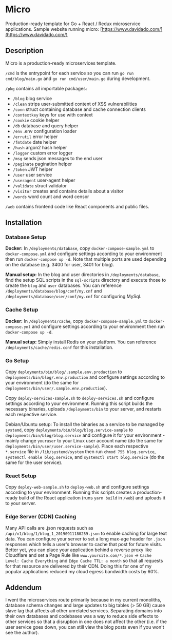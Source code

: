 # Micro

Production-ready template for Go + React / Redux microservice applications. Sample website running micro: [https://www.davidado.com/](https://www.davidado.com/)

## Description

Micro is a production-ready microservices template.

`/cmd` is the entrypoint for each service so you can run `go run cmd/blog/main.go` and `go run cmd/user/main.go` during development.

`/pkg` contains all importable packages:

- `/blog` blog service
- `/clean` strips user-submitted content of XSS vulnerabilities
- `/conn` struct containing database and cache connection clients
- `/contextkey` keys for use with context
- `/cookie` cookie helper
- `/db` database and query helper
- `/env` .env configuration loader
- `/errutil` error helper
- `/fmtdate` date helper
- `/hash` argon2 hash helper
- `/logger` custom error logger
- `/msg` sends json messages to the end user
- `/paginate` pagination helper
- `/token` JWT helper
- `/user` user service
- `/useragent` user-agent helper
- `/validate` struct validator
- `/visitor` creates and contains details about a visitor
- `/words` word count and word censor

`/web` contains frontend code like React components and public files.

## Installation

### Database Setup

**Docker:** In `/deployments/database`, copy `docker-compose-sample.yml` to `docker-compose.yml` and configure settings according to your environment then run `docker-compose up -d`. Note that multiple ports are used depending on the database (e.g. 3400 for user, 3401 for blog).

**Manual setup:** In the blog and user directories in `/deployments/database`, find the setup SQL scripts in the `sql-scripts` directory and execute those to create the `blog` and `user` databases. You can reference `/deployments/database/blog/conf/my.cnf` and `/deployments/database/user/conf/my.cnf` for configuring MySql.

### Cache Setup

**Docker:** In `/deployments/cache`, copy `docker-compose-sample.yml` to `docker-compose.yml` and configure settings according to your environment then run `docker-compose up -d`.

**Manual setup:** Simply install Redis on your platform. You can reference `/deployments/cache/redis.conf` for this installation.

### Go Setup

Copy `deployments/bin/blog/.sample.env.production` to `deployments/bin/blog/.env.production` and configure settings according to your environment (do the same for `deployments/bin/user/.sample.env.production`).

Copy `deploy-services-sample.sh` to `deploy-services.sh` and configure settings according to your environment. Running this script builds the necessary binaries, uploads `/deployments/bin` to your server, and restarts each respective service.

Debian/Ubuntu setup: To install the binaries as a service to be managed by `systemd`, copy `deployments/bin/blog/blog.service-sample` to `deployments/bin/blog/blog.service` and configure it for your environment - mainly change `youruser` to your Linux user account name (do the same for `deployments/bin/user/user.service-sample`). Place each respective `*.service` file in `/lib/systemd/system` then run `chmod 755 blog.service`, `systemctl enable blog.service`, and `systemctl start blog.service` (do the same for the user service).

### React Setup

Copy `deploy-web-sample.sh` to `deploy-web.sh` and configure settings according to your environment. Running this scripts creates a production-ready build of the React application (runs `yarn build` in `/web`) and uploads it to your server.

### Edge Server (CDN) Caching

Many API calls are .json requests such as `/api/v1/blog/1/blog_1_20190911180259.json` to enable caching for large text data. You can configure your server to set a long max-age header for `.json` responses which tells a user's browser to cache that post for future visits. Better yet, you can place your application behind a reverse proxy like Cloudflare and set a Page Rule like `www.yoursite.com/*.json` => `Cache Level: Cache Everything` and `Edge Cache TTL: a month` so that all requests for that resource are delivered by their CDN. Doing this for one of my popular applications reduced my cloud egress bandwidth costs by 60%.

## Addendum

I went the microservices route primarily because in my current monoliths, database schema changes and large updates to big tables (> 50 GB) cause slave lag that affects all other unrelated services. Separating domains into their own databases and codebases was a way to reduce side effects to other services so that a disruption in one does not affect the other (i.e. if the user service goes down, you can still view the blog posts even if you won't see the author).

